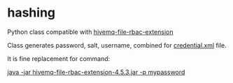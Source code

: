 # hashing

Python class compatible with [hivemq-file-rbac-extension](https://www.hivemq.com/extension/file-rbac-extension/)

Class generates password, salt, username, combined for [credential.xml](https://github.com/hivemq/hivemq-file-rbac-extension#credentials-configuration) file.

It is fine replacement for command:

[java -jar hivemq-file-rbac-extension-4.5.3.jar -p mypassword](https://github.com/hivemq/hivemq-file-rbac-extension#user-configuration)
